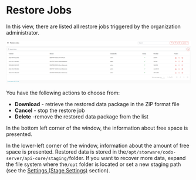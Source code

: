 # Restore Jobs

In this view, there are listed all restore jobs triggered by the organization administrator.

![](../../.gitbook/assets/image%20%2855%29.png)

You have the following actions to choose from:

* **Download** - retrieve the restored data package in the ZIP format file 
* **Cancel** - stop the restore job
* **Delete** -remove the restored data package from the list

In the bottom left corner of the window, the information about free space is presented.

In the lower-left corner of the window, information about the amount of free space is presented. Restored data is stored in the`/opt/storware/codo-server/api-core/staging/`folder. If you want to recover more data, expand the file system where the`/opt` folder is located or set a new staging path \(see the [Settings \(Stage Settings\)](../kodo-admin-portal/settings.md#staging-settings) section\).



 



